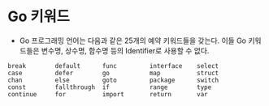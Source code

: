 # Go 키워드
- Go 프로그래밍 언어는 다음과 같은 25개의 예약 키워드들을 갖는다. 이들 Go 키워드들은 변수명, 상수명, 함수명 등의 Identifier로 사용할 수 없다.
```
break        default      func         interface    select
case         defer        go           map          struct
chan         else         goto         package      switch
const        fallthrough  if           range        type
continue     for          import       return       var
```